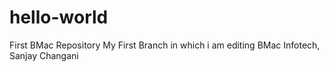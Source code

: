 # hello-world
First BMac Repository
My First Branch in which i am editing
BMac Infotech, Sanjay Changani

